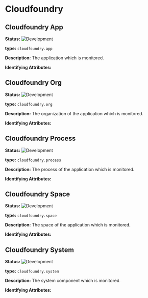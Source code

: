 <!-- NOTE: THIS FILE IS AUTOGENERATED. DO NOT EDIT BY HAND. -->
<!-- see templates/registry/markdown/entity_namespace.md.j2 -->




# Cloudfoundry



## Cloudfoundry App

**Status:** ![Development](https://img.shields.io/badge/-development-blue)

**type:** `cloudfoundry.app`

**Description:** The application which is monitored.


**Identifying Attributes:**


## Cloudfoundry Org

**Status:** ![Development](https://img.shields.io/badge/-development-blue)

**type:** `cloudfoundry.org`

**Description:** The organization of the application which is monitored.


**Identifying Attributes:**


## Cloudfoundry Process

**Status:** ![Development](https://img.shields.io/badge/-development-blue)

**type:** `cloudfoundry.process`

**Description:** The process of the application which is monitored.


**Identifying Attributes:**


## Cloudfoundry Space

**Status:** ![Development](https://img.shields.io/badge/-development-blue)

**type:** `cloudfoundry.space`

**Description:** The space of the application which is monitored.


**Identifying Attributes:**


## Cloudfoundry System

**Status:** ![Development](https://img.shields.io/badge/-development-blue)

**type:** `cloudfoundry.system`

**Description:** The system component which is monitored.


**Identifying Attributes:**


